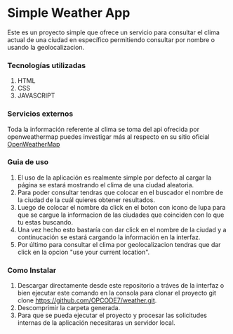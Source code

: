 # Simple Weather App
Este es un proyecto simple que ofrece un servicio para consultar el clima actual
de una ciudad en específico permitiendo consultar por nombre o usando 
la geolocalizacion.

### Tecnologías utilizadas
1. HTML
2. CSS
3. JAVASCRIPT

### Servicios externos
Toda la información referente al clima se toma del api ofrecida por openweathermap
puedes investigar más al respecto en su sitio oficial [OpenWeatherMap](https://openweathermap.org/)

### Guia de uso 
1. El uso de la aplicación es realmente simple por defecto al cargar la página se estará mostrando el clima de una ciudad aleatoria.
2. Para poder consultar tendras que colocar en el buscador el nombre de la ciudad de la cuál quieres
obtener resultados.
3. Luego de colocar el nombre da click en el boton con icono de lupa para que se cargue la informacion de las ciudades que coinciden con lo que tu estas buscando.
4. Una vez hecho esto bastaría con dar click en el nombre de la ciudad y a continucación se estará cargando la información en la interfaz.
5. Por último para consultar el clima por geolocalizacion tendras que dar click en la opcion "use your current location".


### Como Instalar
1. Descargar directamente desde este repositorio a tráves de la interfaz o bien ejecutar este comando en la consola para clonar el proyecto git clone https://github.com/OPCODE7/weather.git.
2. Descomprimir la carpeta generada.
3. Para que se pueda ejecutar el proyecto y procesar las solicitudes 
internas de la aplicación necesitaras un servidor local.

